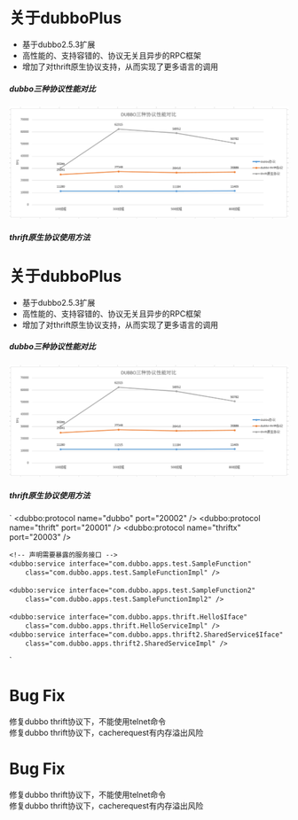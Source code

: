 # 关于dubboPlus

  - 基于dubbo2.5.3扩展
  - 高性能的、支持容错的、协议无关且异步的RPC框架
  - 增加了对thrift原生协议支持，从而实现了更多语言的调用

##### dubbo三种协议性能对比

![alt text](/performance.png "Title")

##### thrift原生协议使用方法

# 关于dubboPlus

  - 基于dubbo2.5.3扩展
  - 高性能的、支持容错的、协议无关且异步的RPC框架
  - 增加了对thrift原生协议支持，从而实现了更多语言的调用

##### dubbo三种协议性能对比

![alt text](/performance.png "Title")

##### thrift原生协议使用方法

`
	<dubbo:protocol name="dubbo" port="20002" />
	<dubbo:protocol name="thrift" port="20001" />
	<dubbo:protocol name="thriftx" port="20003" />

	<!-- 声明需要暴露的服务接口 -->
	<dubbo:service interface="com.dubbo.apps.test.SampleFunction"
		class="com.dubbo.apps.test.SampleFunctionImpl" />

	<dubbo:service interface="com.dubbo.apps.test.SampleFunction2"
		class="com.dubbo.apps.test.SampleFunctionImpl2" />

	<dubbo:service interface="com.dubbo.apps.thrift.Hello$Iface"
		class="com.dubbo.apps.thrift.HelloServiceImpl" />
	<dubbo:service interface="com.dubbo.apps.thrift2.SharedService$Iface"
		class="com.dubbo.apps.thrift2.SharedServiceImpl" />
`

# Bug Fix

修复dubbo thrift协议下，不能使用telnet命令		
修复dubbo thrift协议下，cacherequest有内存溢出风险




# Bug Fix

修复dubbo thrift协议下，不能使用telnet命令		
修复dubbo thrift协议下，cacherequest有内存溢出风险

